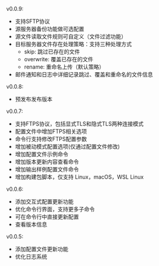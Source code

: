 v0.0.9:
  - 支持SFTP协议
  - 源服务器备份功能做可选配置
  - 源文件读取文件规则可自定义（文件过滤功能）
  - 目标服务器文件存在处理策略：支持三种处理方式
    - skip: 跳过已存在的文件
    - overwrite: 覆盖已存在的文件
    - rename: 重命名上传（默认策略）
  - 邮件通知和日志中详细记录跳过、覆盖和重命名的文件信息

v0.0.8:
  - 预发布发布版本

v0.0.7:
  - 支持FTPS协议，包括显式TLS和隐式TLS两种连接模式
  - 配置文件中增加FTPS相关选项
  - 命令行支持修改FTPS配置参数
  - 增加被动模式配置选项(仅通过配置文件修改)
  - 增加配置文件示例命令
  - 增加版本更新内容查看命令
  - 增加输出样例配置文件命令
  - 增加构建包脚本，仅支持 Linux，macOS，WSL Linux

v0.0.6:
  - 添加交互式配置更新功能
  - 优化命令行界面，支持更多子命令
  - 可在命令行中直接更新配置
  - 查看版本信息

v0.0.5:
  - 添加配置文件更新功能
  - 优化日志系统